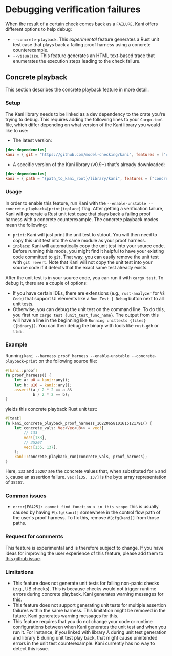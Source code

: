 # Debugging verification failures

When the result of a certain check comes back as a `FAILURE`,
Kani offers different options to help debug:
* `--concrete-playback`. This _experimental_ feature generates a Rust unit test case that plays back a failing
proof harness using a concrete counterexample.
* `--visualize`. This feature generates an HTML text-based trace that
enumerates the execution steps leading to the check failure.

## Concrete playback

This section describes the concrete playback feature in more detail.

### Setup

The Kani library needs to be linked as a dev dependency to the crate you're trying to debug.
This requires adding the following lines to your `Cargo.toml` file,
which differ depending on what version of the Kani library you would like to use:
* The latest version:
```toml
[dev-dependencies]
kani = { git = "https://github.com/model-checking/kani", features = ["concrete_playback"] }
```
* A specific version of the Kani library (v0.9+) that's already downloaded:
```toml
[dev-dependencies]
kani = { path = "{path_to_kani_root}/library/kani", features = ["concrete_playback"] }
```

### Usage

In order to enable this feature, run Kani with the `--enable-unstable --concrete-playback=[print|inplace]` flag.
After getting a verification failure, Kani will generate a Rust unit test case that plays back a failing
proof harness with a concrete counterexample.
The concrete playback modes mean the following:
* `print`: Kani will just print the unit test to stdout.
You will then need to copy this unit test into the same module as your proof harness.
* `inplace`: Kani will automatically copy the unit test into your source code.
Before running this mode, you might find it helpful to have your existing code committed to `git`.
That way, you can easily remove the unit test with `git revert`.
Note that Kani will not copy the unit test into your source code if it detects
that the exact same test already exists. 

After the unit test is in your source code, you can run it with `cargo test`.
To debug it, there are a couple of options:
* If you have certain IDEs, there are extensions (e.g., `rust-analyzer` for `VS Code`)
that support UI elements like a `Run Test | Debug` button next to all unit tests.
* Otherwise, you can debug the unit test on the command line.
To do this, you first run `cargo test {unit_test_func_name}`.
The output from this will have a line in the beginning like `Running unittests {files} ({binary})`.
You can then debug the binary with tools like `rust-gdb` or `lldb`.

### Example

Running `kani --harness proof_harness --enable-unstable --concrete-playback=print` on the following source file:
```rust
#[kani::proof]
fn proof_harness() {
    let a: u8 = kani::any();
    let b: u16 = kani::any();
    assert!(a / 2 * 2 == a &&
            b / 2 * 2 == b);
}
```
yields this concrete playback Rust unit test:
```rust
#[test]
fn kani_concrete_playback_proof_harness_16220658101615121791() {
    let concrete_vals: Vec<Vec<u8>> = vec![
        // 133
        vec![133],
        // 35207
        vec![135, 137],
    ];
    kani::concrete_playback_run(concrete_vals, proof_harness);
}
```
Here, `133` and `35207` are the concrete values that, when substituted for `a` and `b`,
cause an assertion failure.
`vec![135, 137]` is the byte array representation of `35207`.

### Common issues

* `error[E0425]: cannot find function x in this scope`:
this is usually caused by having `#[cfg(kani)]` somewhere in the control flow path of the user's proof harness.
To fix this, remove `#[cfg(kani)]` from those paths.

### Request for comments

This feature is experimental and is therefore subject to change.
If you have ideas for improving the user experience of this feature,
please add them to [this github issue](https://github.com/model-checking/kani/issues/1536).

### Limitations 

* This feature does not generate unit tests for failing non-panic checks (e.g., UB checks).
This is because checks would not trigger runtime errors during concrete playback.
Kani generates warning messages for this.
* This feature does not support generating unit tests for multiple assertion failures within the same harness.
This limitation might be removed in the future.
Kani generates warning messages for this.
* This feature requires that you do not change your code or runtime configurations between when Kani generates the unit test and when you run it.
For instance, if you linked with library A during unit test generation and library B during unit test play back,
that might cause unintended errors in the unit test counterexample.
Kani currently has no way to detect this issue.
